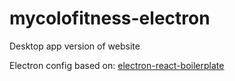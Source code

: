 # mycolofitness-electron
Desktop app version of website

Electron config based on: [electron-react-boilerplate](https://github.com/chentsulin/electron-react-boilerplate)
